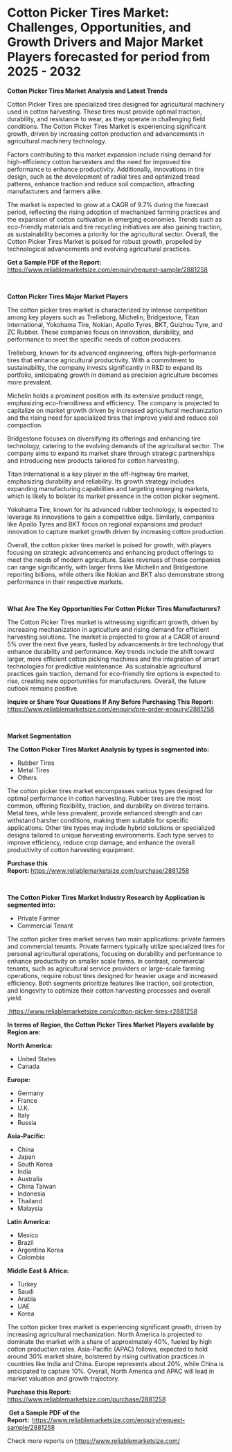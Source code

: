<p><h1>Cotton Picker Tires Market: Challenges, Opportunities, and Growth Drivers and Major Market Players forecasted for period from 2025 - 2032</h1></p><p><strong>Cotton Picker Tires Market Analysis and Latest Trends</strong></p>
<p><p>Cotton Picker Tires are specialized tires designed for agricultural machinery used in cotton harvesting. These tires must provide optimal traction, durability, and resistance to wear, as they operate in challenging field conditions. The Cotton Picker Tires Market is experiencing significant growth, driven by increasing cotton production and advancements in agricultural machinery technology. </p><p>Factors contributing to this market expansion include rising demand for high-efficiency cotton harvesters and the need for improved tire performance to enhance productivity. Additionally, innovations in tire design, such as the development of radial tires and optimized tread patterns, enhance traction and reduce soil compaction, attracting manufacturers and farmers alike.</p><p>The market is expected to grow at a CAGR of 9.7% during the forecast period, reflecting the rising adoption of mechanized farming practices and the expansion of cotton cultivation in emerging economies. Trends such as eco-friendly materials and tire recycling initiatives are also gaining traction, as sustainability becomes a priority for the agricultural sector. Overall, the Cotton Picker Tires Market is poised for robust growth, propelled by technological advancements and evolving agricultural practices.</p></p>
<p><strong>Get a Sample PDF of the Report:&nbsp;</strong> <a href="https://www.reliablemarketsize.com/enquiry/request-sample/2881258?utm_campaign=2634&utm_medium=2&utm_source=Github&utm_content=ia&utm_term=12032025&utm_id=cotton-picker-tires">https://www.reliablemarketsize.com/enquiry/request-sample/2881258</a></p>
<p>&nbsp;</p>
<p><strong>Cotton Picker Tires Major Market Players</strong></p>
<p><p>The cotton picker tires market is characterized by intense competition among key players such as Trelleborg, Michelin, Bridgestone, Titan International, Yokohama Tire, Nokian, Apollo Tyres, BKT, Guizhou Tyre, and ZC Rubber. These companies focus on innovation, durability, and performance to meet the specific needs of cotton producers.</p><p>Trelleborg, known for its advanced engineering, offers high-performance tires that enhance agricultural productivity. With a commitment to sustainability, the company invests significantly in R&D to expand its portfolio, anticipating growth in demand as precision agriculture becomes more prevalent. </p><p>Michelin holds a prominent position with its extensive product range, emphasizing eco-friendliness and efficiency. The company is projected to capitalize on market growth driven by increased agricultural mechanization and the rising need for specialized tires that improve yield and reduce soil compaction.</p><p>Bridgestone focuses on diversifying its offerings and enhancing tire technology, catering to the evolving demands of the agricultural sector. The company aims to expand its market share through strategic partnerships and introducing new products tailored for cotton harvesting.</p><p>Titan International is a key player in the off-highway tire market, emphasizing durability and reliability. Its growth strategy includes expanding manufacturing capabilities and targeting emerging markets, which is likely to bolster its market presence in the cotton picker segment.</p><p>Yokohama Tire, known for its advanced rubber technology, is expected to leverage its innovations to gain a competitive edge. Similarly, companies like Apollo Tyres and BKT focus on regional expansions and product innovation to capture market growth driven by increasing cotton production.</p><p>Overall, the cotton picker tires market is poised for growth, with players focusing on strategic advancements and enhancing product offerings to meet the needs of modern agriculture. Sales revenues of these companies can range significantly, with larger firms like Michelin and Bridgestone reporting billions, while others like Nokian and BKT also demonstrate strong performance in their respective markets.</p></p>
<p>&nbsp;</p>
<p><strong>What Are The Key Opportunities For Cotton Picker Tires Manufacturers?</strong></p>
<p><p>The Cotton Picker Tires market is witnessing significant growth, driven by increasing mechanization in agriculture and rising demand for efficient harvesting solutions. The market is projected to grow at a CAGR of around 5% over the next five years, fueled by advancements in tire technology that enhance durability and performance. Key trends include the shift toward larger, more efficient cotton picking machines and the integration of smart technologies for predictive maintenance. As sustainable agricultural practices gain traction, demand for eco-friendly tire options is expected to rise, creating new opportunities for manufacturers. Overall, the future outlook remains positive.</p></p>
<p><strong>Inquire or Share Your Questions If Any Before Purchasing This Report:</strong> <a href="https://www.reliablemarketsize.com/enquiry/pre-order-enquiry/2881258?utm_campaign=2634&utm_medium=2&utm_source=Github&utm_content=ia&utm_term=12032025&utm_id=cotton-picker-tires">https://www.reliablemarketsize.com/enquiry/pre-order-enquiry/2881258</a></p>
<p>&nbsp;</p>
<p><strong>Market Segmentation</strong></p>
<p><strong>The Cotton Picker Tires Market Analysis by types is segmented into:</strong></p>
<p><ul><li>Rubber Tires</li><li>Metal Tires</li><li>Others</li></ul></p>
<p><p>The cotton picker tires market encompasses various types designed for optimal performance in cotton harvesting. Rubber tires are the most common, offering flexibility, traction, and durability on diverse terrains. Metal tires, while less prevalent, provide enhanced strength and can withstand harsher conditions, making them suitable for specific applications. Other tire types may include hybrid solutions or specialized designs tailored to unique harvesting environments. Each type serves to improve efficiency, reduce crop damage, and enhance the overall productivity of cotton harvesting equipment.</p></p>
<p><strong>Purchase this Report:&nbsp;</strong><a href="https://www.reliablemarketsize.com/purchase/2881258?utm_campaign=2634&utm_medium=2&utm_source=Github&utm_content=ia&utm_term=12032025&utm_id=cotton-picker-tires">https://www.reliablemarketsize.com/purchase/2881258</a></p>
<p>&nbsp;</p>
<p><strong>The Cotton Picker Tires Market Industry Research by Application is segmented into:</strong></p>
<p><ul><li>Private Farmer</li><li>Commercial Tenant</li></ul></p>
<p><p>The cotton picker tires market serves two main applications: private farmers and commercial tenants. Private farmers typically utilize specialized tires for personal agricultural operations, focusing on durability and performance to enhance productivity on smaller scale farms. In contrast, commercial tenants, such as agricultural service providers or large-scale farming operations, require robust tires designed for heavier usage and increased efficiency. Both segments prioritize features like traction, soil protection, and longevity to optimize their cotton harvesting processes and overall yield.</p></p>
<p><a href="https://www.reliablemarketsize.com/cotton-picker-tires-r2881258?utm_campaign=2634&utm_medium=2&utm_source=Github&utm_content=ia&utm_term=12032025&utm_id=cotton-picker-tires">&nbsp;https://www.reliablemarketsize.com/cotton-picker-tires-r2881258</a></p>
<p><strong>In terms of Region, the Cotton Picker Tires Market Players available by Region are:</strong></p>
<p>
    <p> <strong> North America: </strong>
        <ul>
            <li>United States</li>
            <li>Canada</li>
        </ul>
        </p> 
    <p> <strong> Europe: </strong>
        <ul>
            <li>Germany</li>
            <li>France</li>
            <li>U.K.</li>
            <li>Italy</li>
            <li>Russia</li>
        </ul>
        </p> 
    <p> <strong> Asia-Pacific: </strong>
        <ul>
            <li>China</li>
            <li>Japan</li>
            <li>South Korea</li>
            <li>India</li>
            <li>Australia</li>
            <li>China Taiwan</li>
            <li>Indonesia</li>
            <li>Thailand</li>
            <li>Malaysia</li>
        </ul>
        </p> 
    <p> <strong> Latin America: </strong>
        <ul>
            <li>Mexico</li>
            <li>Brazil</li>
            <li>Argentina Korea</li>
            <li>Colombia</li>
        </ul>
        </p> 
    <p> <strong> Middle East & Africa: </strong>
        <ul>
            <li>Turkey</li>
            <li>Saudi</li>
            <li>Arabia</li>
            <li>UAE</li>
            <li>Korea</li>
        </ul>
    </p>
    </p>
<p><p>The cotton picker tires market is experiencing significant growth, driven by increasing agricultural mechanization. North America is projected to dominate the market with a share of approximately 40%, fueled by high cotton production rates. Asia-Pacific (APAC) follows, expected to hold around 30% market share, bolstered by rising cultivation practices in countries like India and China. Europe represents about 20%, while China is anticipated to capture 10%. Overall, North America and APAC will lead in market valuation and growth trajectory.</p></p>
<p><strong>Purchase this Report: </strong><a href="https://www.reliablemarketsize.com/purchase/2881258?utm_campaign=2634&utm_medium=2&utm_source=Github&utm_content=ia&utm_term=12032025&utm_id=cotton-picker-tires">https://www.reliablemarketsize.com/purchase/2881258</a></p>
<p>&nbsp;<strong>Get a Sample PDF of the Report:&nbsp;&nbsp;</strong><a href="https://www.reliablemarketsize.com/enquiry/request-sample/2881258?utm_campaign=2634&utm_medium=2&utm_source=Github&utm_content=ia&utm_term=12032025&utm_id=cotton-picker-tires">https://www.reliablemarketsize.com/enquiry/request-sample/2881258</a></p>
<p><strong></strong></p>
<p>Check more reports on <a href="https://www.reliablemarketsize.com/?utm_campaign=2634&utm_medium=2&utm_source=Github&utm_content=ia&utm_term=12032025&utm_id=cotton-picker-tires">https://www.reliablemarketsize.com/</a></p>
